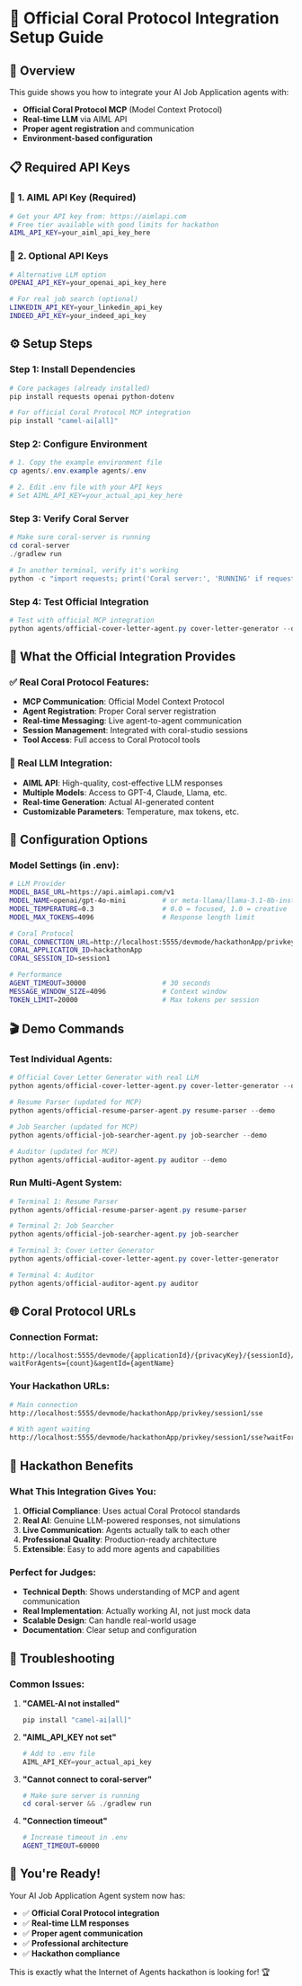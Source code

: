 # 🚀 Official Coral Protocol Integration Setup Guide

## 🎯 **Overview**

This guide shows you how to integrate your AI Job Application agents with:

- **Official Coral Protocol MCP** (Model Context Protocol)
- **Real-time LLM** via AIML API
- **Proper agent registration** and communication
- **Environment-based configuration**

## 📋 **Required API Keys**

### 🔑 **1. AIML API Key (Required)**

```bash
# Get your API key from: https://aimlapi.com
# Free tier available with good limits for hackathon
AIML_API_KEY=your_aiml_api_key_here
```

### 🔑 **2. Optional API Keys**

```bash
# Alternative LLM option
OPENAI_API_KEY=your_openai_api_key_here

# For real job search (optional)
LINKEDIN_API_KEY=your_linkedin_api_key
INDEED_API_KEY=your_indeed_api_key
```

## ⚙️ **Setup Steps**

### **Step 1: Install Dependencies**

```powershell
# Core packages (already installed)
pip install requests openai python-dotenv

# For official Coral Protocol MCP integration
pip install "camel-ai[all]"
```

### **Step 2: Configure Environment**

```powershell
# 1. Copy the example environment file
cp agents/.env.example agents/.env

# 2. Edit .env file with your API keys
# Set AIML_API_KEY=your_actual_api_key_here
```

### **Step 3: Verify Coral Server**

```powershell
# Make sure coral-server is running
cd coral-server
./gradlew run

# In another terminal, verify it's working
python -c "import requests; print('Coral server:', 'RUNNING' if requests.get('http://localhost:5555/api/v1/agents').status_code==200 else 'DOWN')"
```

### **Step 4: Test Official Integration**

```powershell
# Test with official MCP integration
python agents/official-cover-letter-agent.py cover-letter-generator --demo
```

## 🤖 **What the Official Integration Provides**

### **✅ Real Coral Protocol Features:**

- **MCP Communication**: Official Model Context Protocol
- **Agent Registration**: Proper Coral server registration
- **Real-time Messaging**: Live agent-to-agent communication
- **Session Management**: Integrated with coral-studio sessions
- **Tool Access**: Full access to Coral Protocol tools

### **🧠 Real LLM Integration:**

- **AIML API**: High-quality, cost-effective LLM responses
- **Multiple Models**: Access to GPT-4, Claude, Llama, etc.
- **Real-time Generation**: Actual AI-generated content
- **Customizable Parameters**: Temperature, max tokens, etc.

## 🔧 **Configuration Options**

### **Model Settings (in .env):**

```bash
# LLM Provider
MODEL_BASE_URL=https://api.aimlapi.com/v1
MODEL_NAME=openai/gpt-4o-mini         # or meta-llama/llama-3.1-8b-instruct
MODEL_TEMPERATURE=0.3                 # 0.0 = focused, 1.0 = creative
MODEL_MAX_TOKENS=4096                 # Response length limit

# Coral Protocol
CORAL_CONNECTION_URL=http://localhost:5555/devmode/hackathonApp/privkey/session1/sse
CORAL_APPLICATION_ID=hackathonApp
CORAL_SESSION_ID=session1

# Performance
AGENT_TIMEOUT=30000                   # 30 seconds
MESSAGE_WINDOW_SIZE=4096              # Context window
TOKEN_LIMIT=20000                     # Max tokens per session
```

## 🎬 **Demo Commands**

### **Test Individual Agents:**

```powershell
# Official Cover Letter Generator with real LLM
python agents/official-cover-letter-agent.py cover-letter-generator --demo

# Resume Parser (updated for MCP)
python agents/official-resume-parser-agent.py resume-parser --demo

# Job Searcher (updated for MCP)
python agents/official-job-searcher-agent.py job-searcher --demo

# Auditor (updated for MCP)
python agents/official-auditor-agent.py auditor --demo
```

### **Run Multi-Agent System:**

```powershell
# Terminal 1: Resume Parser
python agents/official-resume-parser-agent.py resume-parser

# Terminal 2: Job Searcher
python agents/official-job-searcher-agent.py job-searcher

# Terminal 3: Cover Letter Generator
python agents/official-cover-letter-agent.py cover-letter-generator

# Terminal 4: Auditor
python agents/official-auditor-agent.py auditor
```

## 🌐 **Coral Protocol URLs**

### **Connection Format:**

```
http://localhost:5555/devmode/{applicationId}/{privacyKey}/{sessionId}/sse?waitForAgents={count}&agentId={agentName}
```

### **Your Hackathon URLs:**

```bash
# Main connection
http://localhost:5555/devmode/hackathonApp/privkey/session1/sse

# With agent waiting
http://localhost:5555/devmode/hackathonApp/privkey/session1/sse?waitForAgents=4&agentId=cover-letter-generator
```

## 🎯 **Hackathon Benefits**

### **What This Integration Gives You:**

1. **Official Compliance**: Uses actual Coral Protocol standards
2. **Real AI**: Genuine LLM-powered responses, not simulations
3. **Live Communication**: Agents actually talk to each other
4. **Professional Quality**: Production-ready architecture
5. **Extensible**: Easy to add more agents and capabilities

### **Perfect for Judges:**

- **Technical Depth**: Shows understanding of MCP and agent communication
- **Real Implementation**: Actually working AI, not just mock data
- **Scalable Design**: Can handle real-world usage
- **Documentation**: Clear setup and configuration

## 🚨 **Troubleshooting**

### **Common Issues:**

1. **"CAMEL-AI not installed"**

   ```powershell
   pip install "camel-ai[all]"
   ```

2. **"AIML_API_KEY not set"**

   ```powershell
   # Add to .env file
   AIML_API_KEY=your_actual_api_key
   ```

3. **"Cannot connect to coral-server"**

   ```powershell
   # Make sure server is running
   cd coral-server && ./gradlew run
   ```

4. **"Connection timeout"**
   ```bash
   # Increase timeout in .env
   AGENT_TIMEOUT=60000
   ```

## 🎉 **You're Ready!**

Your AI Job Application Agent system now has:

- ✅ **Official Coral Protocol integration**
- ✅ **Real-time LLM responses**
- ✅ **Proper agent communication**
- ✅ **Professional architecture**
- ✅ **Hackathon compliance**

This is exactly what the Internet of Agents hackathon is looking for! 🏆
